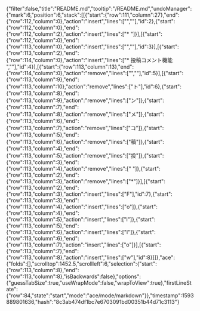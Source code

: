 {"filter":false,"title":"README.md","tooltip":"/README.md","undoManager":{"mark":6,"position":6,"stack":[[{"start":{"row":111,"column":27},"end":{"row":112,"column":0},"action":"insert","lines":["",""],"id":2},{"start":{"row":112,"column":0},"end":{"row":112,"column":2},"action":"insert","lines":["* "]}],[{"start":{"row":112,"column":0},"end":{"row":113,"column":0},"action":"insert","lines":["",""],"id":3}],[{"start":{"row":113,"column":2},"end":{"row":114,"column":0},"action":"insert","lines":["* 投稿コメント機能 ",""],"id":4}],[{"start":{"row":113,"column":13},"end":{"row":114,"column":0},"action":"remove","lines":["",""],"id":5}],[{"start":{"row":113,"column":9},"end":{"row":113,"column":10},"action":"remove","lines":["ト"],"id":6},{"start":{"row":113,"column":8},"end":{"row":113,"column":9},"action":"remove","lines":["ン"]},{"start":{"row":113,"column":7},"end":{"row":113,"column":8},"action":"remove","lines":["メ"]},{"start":{"row":113,"column":6},"end":{"row":113,"column":7},"action":"remove","lines":["コ"]},{"start":{"row":113,"column":5},"end":{"row":113,"column":6},"action":"remove","lines":["稿"]},{"start":{"row":113,"column":4},"end":{"row":113,"column":5},"action":"remove","lines":["投"]},{"start":{"row":113,"column":3},"end":{"row":113,"column":4},"action":"remove","lines":[" "]},{"start":{"row":113,"column":2},"end":{"row":113,"column":3},"action":"remove","lines":["*"]}],[{"start":{"row":113,"column":2},"end":{"row":113,"column":3},"action":"insert","lines":["F"],"id":7},{"start":{"row":113,"column":3},"end":{"row":113,"column":4},"action":"insert","lines":["o"]},{"start":{"row":113,"column":4},"end":{"row":113,"column":5},"action":"insert","lines":["l"]},{"start":{"row":113,"column":5},"end":{"row":113,"column":6},"action":"insert","lines":["l"]},{"start":{"row":113,"column":6},"end":{"row":113,"column":7},"action":"insert","lines":["o"]}],[{"start":{"row":113,"column":7},"end":{"row":113,"column":8},"action":"insert","lines":["w"],"id":8}]]},"ace":{"folds":[],"scrolltop":1452.5,"scrollleft":6,"selection":{"start":{"row":113,"column":8},"end":{"row":113,"column":8},"isBackwards":false},"options":{"guessTabSize":true,"useWrapMode":false,"wrapToView":true},"firstLineState":{"row":84,"state":"start","mode":"ace/mode/markdown"}},"timestamp":1593889801636,"hash":"8c3ab474df1bc7e6703091bd00351b44d71c3113"}